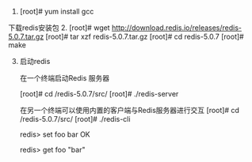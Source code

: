 1. [root]# yum install gcc

下载redis安装包
2. [root]# wget http://download.redis.io/releases/redis-5.0.7.tar.gz
   [root]# tar xzf redis-5.0.7.tar.gz
   [root]# cd redis-5.0.7
   [root]# make
   
3. 启动redis
   
   在一个终端启动Redis 服务器
   
   [root]# cd /redis-5.0.7/src/
   [root]# ./redis-server
   
   在另一个终端可以使用内置的客户端与Redis服务器进行交互
   [root]# cd /redis-5.0.7/src/
   [root]# ./redis-cli
   
   redis> set foo bar
   OK
   
   redis> get foo
   "bar"
   
